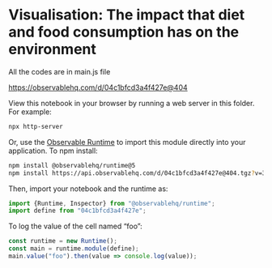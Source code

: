 # Visualisation: The impact that diet and food consumption has on the environment

All the codes are in main.js file

https://observablehq.com/d/04c1bfcd3a4f427e@404

View this notebook in your browser by running a web server in this folder. For
example:

~~~sh
npx http-server
~~~

Or, use the [Observable Runtime](https://github.com/observablehq/runtime) to
import this module directly into your application. To npm install:

~~~sh
npm install @observablehq/runtime@5
npm install https://api.observablehq.com/d/04c1bfcd3a4f427e@404.tgz?v=3
~~~

Then, import your notebook and the runtime as:

~~~js
import {Runtime, Inspector} from "@observablehq/runtime";
import define from "04c1bfcd3a4f427e";
~~~

To log the value of the cell named “foo”:

~~~js
const runtime = new Runtime();
const main = runtime.module(define);
main.value("foo").then(value => console.log(value));
~~~
